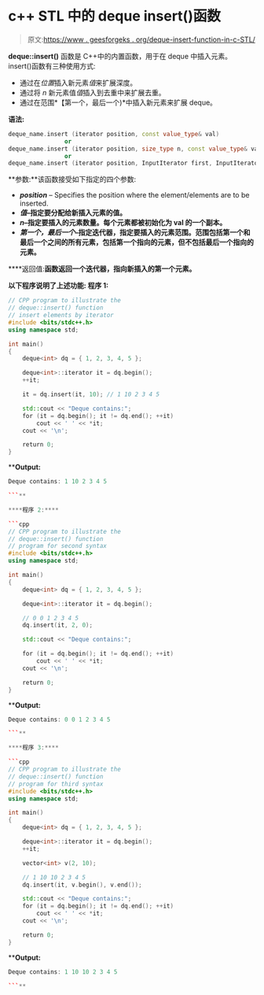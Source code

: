 # c++ STL 中的 deque insert()函数

> 原文:[https://www . geesforgeks . org/deque-insert-function-in-c-STL/](https://www.geeksforgeeks.org/deque-insert-function-in-c-stl/)

**deque::insert()** 函数是 C++中的内置函数，用于在 deque 中插入元素。
insert()函数有三种使用方式:

*   通过在*位置*插入新元素*值*来扩展深度。
*   通过将 *n* 新元素值*值*插入到去重中来扩展去重。
*   通过在范围*【第一个，最后一个)*中插入新元素来扩展 deque。

**语法:**

```cpp
deque_name.insert (iterator position, const value_type& val)
                or
deque_name.insert (iterator position, size_type n, const value_type& val)
                or
deque_name.insert (iterator position, InputIterator first, InputIterator last)

```

**参数:**该函数接受如下指定的四个参数:

*   ***position*** – Specifies the position where the element/elements are to be inserted.
*   ***值*–指定要分配给新插入元素的值。**
*   *****n***–指定要插入的元素数量。每个元素都被初始化为 val 的一个副本。**
*   *****第一个，最后一个***–指定迭代器，指定要插入的元素范围。范围包括第一个和最后一个之间的所有元素，包括第一个指向的元素，但不包括最后一个指向的元素。**

****返回值:**函数返回一个迭代器，指向新插入的第一个元素。**

**以下程序说明了上述功能:
**程序 1:****

```cpp
// CPP program to illustrate the
// deque::insert() function
// insert elements by iterator
#include <bits/stdc++.h>
using namespace std;

int main()
{
    deque<int> dq = { 1, 2, 3, 4, 5 };

    deque<int>::iterator it = dq.begin();
    ++it;

    it = dq.insert(it, 10); // 1 10 2 3 4 5

    std::cout << "Deque contains:";
    for (it = dq.begin(); it != dq.end(); ++it)
        cout << ' ' << *it;
    cout << '\n';

    return 0;
}
```

****Output:**

```cpp
Deque contains: 1 10 2 3 4 5

```** 

****程序 2:****

```cpp
// CPP program to illustrate the
// deque::insert() function
// program for second syntax
#include <bits/stdc++.h>
using namespace std;

int main()
{
    deque<int> dq = { 1, 2, 3, 4, 5 };

    deque<int>::iterator it = dq.begin();

    // 0 0 1 2 3 4 5
    dq.insert(it, 2, 0);

    std::cout << "Deque contains:";

    for (it = dq.begin(); it != dq.end(); ++it)
        cout << ' ' << *it;
    cout << '\n';

    return 0;
}
```

****Output:**

```cpp
Deque contains: 0 0 1 2 3 4 5

```** 

****程序 3:****

```cpp
// CPP program to illustrate the
// deque::insert() function
// program for third syntax
#include <bits/stdc++.h>
using namespace std;

int main()
{
    deque<int> dq = { 1, 2, 3, 4, 5 };

    deque<int>::iterator it = dq.begin();
    ++it;

    vector<int> v(2, 10);

    // 1 10 10 2 3 4 5
    dq.insert(it, v.begin(), v.end());

    std::cout << "Deque contains:";
    for (it = dq.begin(); it != dq.end(); ++it)
        cout << ' ' << *it;
    cout << '\n';

    return 0;
}
```

****Output:**

```cpp
Deque contains: 1 10 10 2 3 4 5

```**